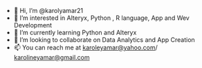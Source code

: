 - 👋 Hi, I’m @karolyamar21
- 👀 I’m interested in Alteryx, Python , R language, App and Wev Development
- 🌱 I’m currently learning Python and Alteryx
- 💞️ I’m looking to collaborate on Data Analytics and App Creation
- 📫 You can reach me at karoleyamar@yahoo.com/ karolineyamar@gmail.com

<!---
karolyamar21/karolyamar21 is a ✨ special ✨ repository because its `README.md` (this file) appears on your GitHub profile.
You can click the Preview link to take a look at your changes.
--->
